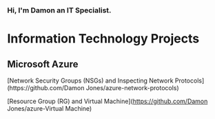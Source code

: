 ### Hi, I'm Damon an IT Specialist.

<h1>Information Technology Projects</h1>
<h2>Microsoft Azure</h2>
 [Network Security Groups (NSGs) and Inspecting Network Protocols](https://github.com/Damon Jones/azure-network-protocols)
 
  [Resource Group (RG) and Virtual Machine](https://github.com/Damon Jones/azure-Virtual Machine)
